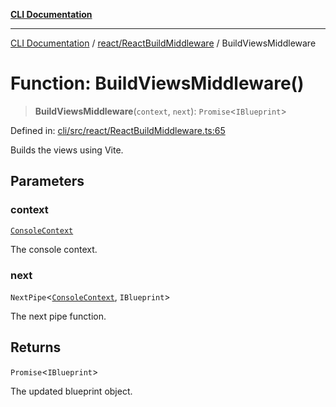 [**CLI Documentation**](../../../README.md)

***

[CLI Documentation](../../../README.md) / [react/ReactBuildMiddleware](../README.md) / BuildViewsMiddleware

# Function: BuildViewsMiddleware()

> **BuildViewsMiddleware**(`context`, `next`): `Promise`\<`IBlueprint`\>

Defined in: [cli/src/react/ReactBuildMiddleware.ts:65](https://github.com/stonemjs/cli/blob/a8ddb59abbd77ddb2870c689c0c7e80297d24c5a/src/react/ReactBuildMiddleware.ts#L65)

Builds the views using Vite.

## Parameters

### context

[`ConsoleContext`](../../../declarations/interfaces/ConsoleContext.md)

The console context.

### next

`NextPipe`\<[`ConsoleContext`](../../../declarations/interfaces/ConsoleContext.md), `IBlueprint`\>

The next pipe function.

## Returns

`Promise`\<`IBlueprint`\>

The updated blueprint object.
